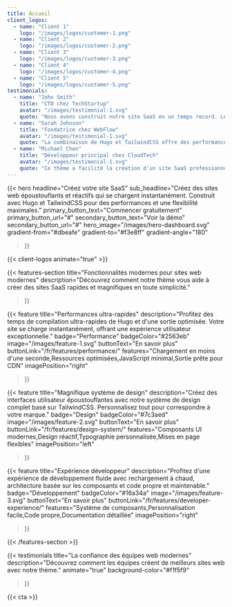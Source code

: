```yaml
---
title: Accueil
client_logos:
  - name: "Client 1"
    logo: "/images/logos/customer-1.png"
  - name: "Client 2"
    logo: "/images/logos/customer-2.png"
  - name: "Client 3"
    logo: "/images/logos/customer-3.png"
  - name: "Client 4"
    logo: "/images/logos/customer-4.png"
  - name: "Client 5"
    logo: "/images/logos/customer-5.png"
testimonials:
  - name: "John Smith"
    title: "CTO chez TechStartup"
    avatar: "/images/testimonial-1.svg"
    quote: "Nous avons construit notre site SaaS en un temps record. Les performances sont incroyables et nos utilisateurs adorent le design moderne et épuré."
  - name: "Sarah Johnson"
    title: "Fondatrice chez WebFlow"
    avatar: "/images/testimonial-1.svg"
    quote: "La combinaison de Hugo et TailwindCSS offre des performances ultra-rapides. Notre site se charge instantanément, ce qui a considérablement amélioré nos taux de conversion."
  - name: "Michael Chen"
    title: "Développeur principal chez CloudTech"
    avatar: "/images/testimonial-1.svg"
    quote: "Ce thème a facilité la création d'un site SaaS professionnel. Les temps de compilation sont incroyablement rapides et le code est propre et maintenable."
---
```


{{< hero
    headline="Créez votre site SaaS"
    sub_headline="Créez des sites web époustouflants et réactifs qui se chargent instantanément. Construit avec Hugo et TailwindCSS pour des performances et une flexibilité maximales."
    primary_button_text="Commencer gratuitement"
    primary_button_url="#"
    secondary_button_text="Voir la démo"
    secondary_button_url="#"
    hero_image="/images/hero-dashboard.svg"
    gradient-from="#dbeafe"
    gradient-to="#f3e8ff"
    gradient-angle="180"
>}}

{{< client-logos animate="true" >}}

{{< features-section
    title="Fonctionnalités modernes pour sites web modernes"
    description="Découvrez comment notre thème vous aide à créer des sites SaaS rapides et magnifiques en toute simplicité."
>}}

{{< feature
    title="Performances ultra-rapides"
    description="Profitez des temps de compilation ultra-rapides de Hugo et d'une sortie optimisée. Votre site se charge instantanément, offrant une expérience utilisateur exceptionnelle."
    badge="Performance"
    badgeColor="#2563eb"
    image="/images/feature-1.svg"
    buttonText="En savoir plus"
    buttonLink="/fr/features/performance/"
    features="Chargement en moins d'une seconde,Ressources optimisées,JavaScript minimal,Sortie prête pour CDN"
    imagePosition="right"
>}}

{{< feature
    title="Magnifique système de design"
    description="Créez des interfaces utilisateur époustouflantes avec notre système de design complet basé sur TailwindCSS. Personnalisez tout pour correspondre à votre marque."
    badge="Design"
    badgeColor="#7c3aed"
    image="/images/feature-2.svg"
    buttonText="En savoir plus"
    buttonLink="/fr/features/design-system/"
    features="Composants UI modernes,Design réactif,Typographie personnalisée,Mises en page flexibles"
    imagePosition="left"
>}}

{{< feature
    title="Expérience développeur"
    description="Profitez d'une expérience de développement fluide avec rechargement à chaud, architecture basée sur les composants et code propre et maintenable."
    badge="Développement"
    badgeColor="#16a34a"
    image="/images/feature-3.svg"
    buttonText="En savoir plus"
    buttonLink="/fr/features/developer-experience/"
    features="Système de composants,Personnalisation facile,Code propre,Documentation détaillée"
    imagePosition="right"
>}}

{{< /features-section >}}

{{< testimonials
    title="La confiance des équipes web modernes"
    description="Découvrez comment les équipes créent de meilleurs sites web avec notre thème."
    animate="true"
    background-color="#f1f5f9"
>}}

{{< cta >}}
